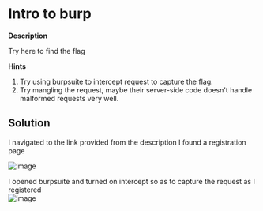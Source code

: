 # Intro to burp

**Description**

Try here to find the flag

**Hints**

1. Try using burpsuite to intercept request to capture the flag.
2. Try mangling the request, maybe their server-side code doesn't handle malformed requests very well.

## Solution
I navigated to the link provided from the description
I found a registration page

![image](https://github.com/Bbrnn/picoCTF2024-writeups/assets/113863725/34feaf12-b28f-41f8-a385-9c12fd814c83)

I opened burpsuite and turned on intercept so as to capture the request as I registered\
![image](https://github.com/Bbrnn/picoCTF2024-writeups/assets/113863725/bfa88f73-e5d1-4b69-9e00-cb85d943bebb)


